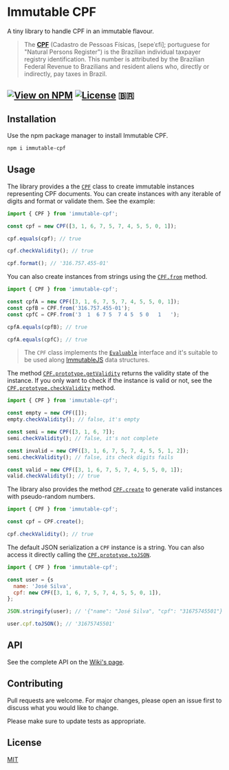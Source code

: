 # Immutable CPF

A tiny library to handle CPF in an immutable flavour.

> The **[CPF][cpf]** (Cadastro de Pessoas Físicas, [sepeˈɛfi]; portuguese for
> "Natural Persons Register") is the Brazilian individual taxpayer registry
> identification. This number is attributed by the Brazilian Federal Revenue to
> Brazilians and resident aliens who, directly or indirectly, pay taxes in
> Brazil.

## [![View on NPM](https://img.shields.io/npm/v/immutable-cpf?style=flat-square)](https://www.npmjs.com/package/immutable-cpf) [![License](https://img.shields.io/npm/l/immutable-cpf?style=flat-square)](https://maxroecker.mit-license.org/) 🇧🇷

## Installation

Use the npm package manager to install Immutable CPF.

```bash
npm i immutable-cpf
```

## Usage

The library provides a the [`CPF`][cpfclass] class to create immutable instances
representing CPF documents. You can create instances with any iterable of digits
and format or validate them. See the example:

```js
import { CPF } from 'immutable-cpf';

const cpf = new CPF([3, 1, 6, 7, 5, 7, 4, 5, 5, 0, 1]);

cpf.equals(cpf); // true

cpf.checkValidity(); // true

cpf.format(); // '316.757.455-01'
```

You can also create instances from strings using the [`CPF.from`][cpf.from]
method.

```js
import { CPF } from 'immutable-cpf';

const cpfA = new CPF([3, 1, 6, 7, 5, 7, 4, 5, 5, 0, 1]);
const cpfB = CPF.from('316.757.455-01');
const cpfC = CPF.from('3  1  6 7 5  7 4 5  5 0   1   ');

cpfA.equals(cpfB); // true

cpfA.equals(cpfC); // true
```

> The `CPF` class implements the [`Evaluable`][evaluable] interface and it's
> suitable to be used along [ImmutableJS][immutablejs] data structures.

The method [`CPF.prototype.getValidity`][cpf.getvalidity] returns the validity
state of the instance. If you only want to check if the instance is valid or
not, see the [`CPF.prototype.checkValidity`][cpf.checkvalidity] method.

```js
import { CPF } from 'immutable-cpf';

const empty = new CPF([]);
empty.checkValidity(); // false, it's empty

const semi = new CPF([3, 1, 6, 7]);
semi.checkValidity(); // false, it's not complete

const invalid = new CPF([3, 1, 6, 7, 5, 7, 4, 5, 5, 1, 2]);
semi.checkValidity(); // false, its check digits fails

const valid = new CPF([3, 1, 6, 7, 5, 7, 4, 5, 5, 0, 1]);
valid.checkValidity(); // true
```

The library also provides the method [`CPF.create`][cpf.create] to generate
valid instances with pseudo-random numbers.

```js
import { CPF } from 'immutable-cpf';

const cpf = CPF.create();

cpf.checkValidity(); // true
```

The default JSON serialization a `CPF` instance is a string. You can also access
it directly calling the [`CPF.prototype.toJSON`][cpf.tojson].

```js
import { CPF } from 'immutable-cpf';

const user = {s
  name: 'José Silva',
  cpf: new CPF([3, 1, 6, 7, 5, 7, 4, 5, 5, 0, 1]),
};

JSON.stringify(user); // '{"name": "José Silva", "cpf": "31675745501"}'

user.cpf.toJSON(); // '31675745501'
```

## API

See the complete API on the [Wiki's page][wiki].

## Contributing

Pull requests are welcome. For major changes, please open an issue first to
discuss what you would like to change.

Please make sure to update tests as appropriate.

## License

[MIT](https://maxroecker.mit-license.org/)

[evaluable]: https://github.com/MaxRoecker/evaluable
[wiki]: https://github.com/MaxRoecker/immutable-cpf/wiki
[cpf]: https://en.wikipedia.org/wiki/CPF_number
[cpfclass]: https://github.com/MaxRoecker/immutable-cpf/wiki#class-cpf
[cpf.from]: https://github.com/MaxRoecker/immutable-cpf/wiki#from
[cpf.getvalidity]: https://github.com/MaxRoecker/immutable-cpf/wiki#getvalidity
[cpf.checkvalidity]: https://github.com/MaxRoecker/immutable-cpf/wiki#checkvalidity
[cpf.create]: https://github.com/MaxRoecker/immutable-cpf/wiki#create
[cpf.tojson]: https://github.com/MaxRoecker/immutable-cpf/wiki#tojson
[immutablejs]: https://immutable-js.github.io/immutable-js/
